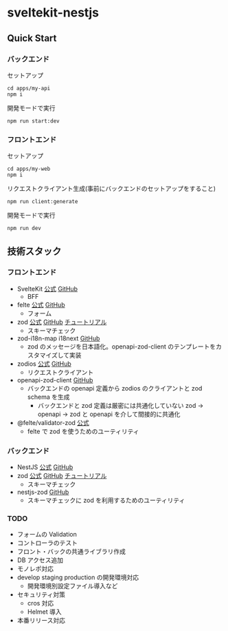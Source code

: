 # sveltekit-nestjs

## Quick Start

### バックエンド

セットアップ

```
cd apps/my-api
npm i
```

開発モードで実行

```
npm run start:dev
```

### フロントエンド

セットアップ

```
cd apps/my-web
npm i
```

リクエストクライアント生成(事前にバックエンドのセットアップをすること)

```
npm run client:generate
```

開発モードで実行

```
npm run dev
```

## 技術スタック

### フロントエンド

- SvelteKit [公式](https://kit.svelte.jp/docs/introduction) [GitHub](https://github.com/sveltejs/kit)
  - BFF
- felte [公式](https://felte.dev/docs/svelte/getting-started) [GitHub](https://github.com/pablo-abc/felte)
  - フォーム
- zod [公式](https://zod.dev/) [GitHub](https://github.com/colinhacks/zod) [チュートリアル](https://www.totaltypescript.com/tutorials/zod)
  - スキーマチェック
- zod-i18n-map i18next [GitHub](https://github.com/aiji42/zod-i18n)
  - zod のメッセージを日本語化。openapi-zod-client のテンプレートをカスタマイズして実装
- zodios [公式](https://www.zodios.org/docs/intro) [GitHub](https://github.com/ecyrbe/zodios)
  - リクエストクライアント
- openapi-zod-client [GitHub](https://github.com/astahmer/openapi-zod-client)
  - バックエンドの openapi 定義から zodios のクライアントと zod schema を生成
    - バックエンドと zod 定義は厳密には共通化していない zod → openapi → zod と openapi を介して間接的に共通化
- @felte/validator-zod [公式](https://felte.dev/docs/svelte/validators#using-zod)
  - felte で zod を使うためのユーティリティ

### バックエンド

- NestJS [公式](https://docs.nestjs.com/) [GitHub](https://github.com/nestjs/nest)
- zod [公式](https://zod.dev/) [GitHub](https://github.com/colinhacks/zod) [チュートリアル](https://www.totaltypescript.com/tutorials/zod)
  - スキーマチェック
- nestjs-zod [GitHub](https://github.com/risen228/nestjs-zod)
  - スキーマチェックに zod を利用するためのユーティリティ

### TODO

- フォームの Validation
- コントローラのテスト
- フロント・バックの共通ライブラリ作成
- DB アクセス追加
- モノレポ対応
- develop staging production の開発環境対応
  - 開発環境別設定ファイル導入など
- セキュリティ対策
  - cros 対応
  - Helmet 導入
- 本番リリース対応
